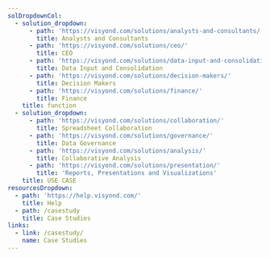 ```yaml
---
solDropdownCol:
  - solution_dropdown:
      - path: 'https://visyond.com/solutions/analysts-and-consultants/'
        title: Analysts and Consultants
      - path: 'https://visyond.com/solutions/ceo/'
        title: CEO
      - path: 'https://visyond.com/solutions/data-input-and-consolidation/'
        title: Data Input and Consolidation
      - path: 'https://visyond.com/solutions/decision-makers/'
        title: Decision Makers
      - path: 'https://visyond.com/solutions/finance/'
        title: Finance
    title: function
  - solution_dropdown:
      - path: 'https://visyond.com/solutions/collaboration/'
        title: Spreadsheet Collaboration
      - path: 'https://visyond.com/solutions/governance/'
        title: Data Governance
      - path: 'https://visyond.com/solutions/analysis/'
        title: Collaborative Analysis
      - path: 'https://visyond.com/solutions/presentation/'
        title: 'Reports, Presentations and Visualizations'
    title: USE CASE
resourcesDropdown:
  - path: 'https://help.visyond.com/'
    title: Help
  - path: /casestudy
    title: Case Studies
links:
  - link: /casestudy/
    name: Case Studies
---
```


